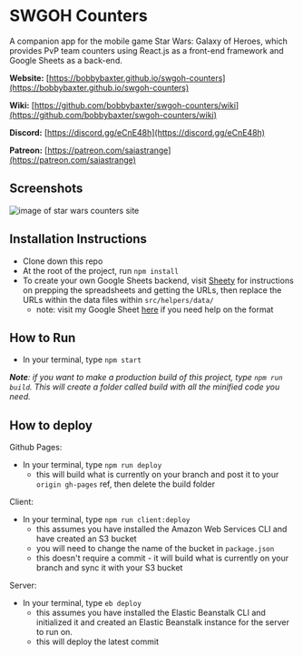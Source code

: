 # SWGOH Counters
A companion app for the mobile game Star Wars: Galaxy of Heroes, which provides PvP team counters using React.js as a front-end framework and Google Sheets as a back-end.

**Website:** [https://bobbybaxter.github.io/swgoh-counters](https://bobbybaxter.github.io/swgoh-counters)

**Wiki:** [https://github.com/bobbybaxter/swgoh-counters/wiki](https://github.com/bobbybaxter/swgoh-counters/wiki)

**Discord:** [https://discord.gg/eCnE48h](https://discord.gg/eCnE48h)

**Patreon:** [https://patreon.com/saiastrange](https://patreon.com/saiastrange)

## Screenshots
![image of star wars counters site](https://raw.githubusercontent.com/bobbybaxter/swgoh-counters/master/src/assets/screenshot.png)

## Installation Instructions
- Clone down this repo
- At the root of the project, run `npm install`
- To create your own Google Sheets backend, visit [Sheety](https://sheety.co/) for instructions on prepping the spreadsheets and getting the URLs, then replace the URLs within the data files within `src/helpers/data/`
  - note: visit my Google Sheet [here](https://docs.google.com/spreadsheets/d/1RVo7ej1PE06FKkwS1q5_slB9YLLQX3EF-dN98MkFmOM/edit#gid=1364839479) if you need help on the format

## How to Run
- In your terminal, type `npm start`

***Note**: if you want to make a production build of this project, type `npm run build`.  This will create a folder called build with all the minified code you need.*

## How to deploy
Github Pages:
- In your terminal, type `npm run deploy`
  - this will build what is currently on your branch and post it to your `origin gh-pages` ref, then delete the build folder

Client:
- In your terminal, type `npm run client:deploy`
  - this assumes you have installed the Amazon Web Services CLI and have created an S3 bucket
  - you will need to change the name of the bucket in `package.json`
  - this doesn't require a commit - it will build what is currently on your branch and sync it with your S3 bucket

Server:
- In your terminal, type `eb deploy`
  - this assumes you have installed the Elastic Beanstalk CLI and initialized it and created an Elastic Beanstalk instance for the server to run on.
  - this will deploy the latest commit
